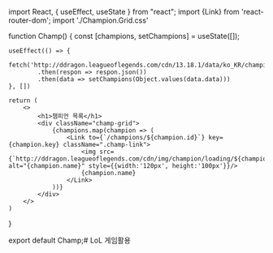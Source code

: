 import React, { useEffect, useState } from "react";
import {Link} from 'react-router-dom';
import './Champion.Grid.css'

function Champ() {
    const [champions, setChampions] = useState([]);

    useEffect(() => {
        fetch('http://ddragon.leagueoflegends.com/cdn/13.18.1/data/ko_KR/champion.json')
            .then(respon => respon.json())
            .then(data => setChampions(Object.values(data.data)))
    }, [])

    return (
        <>
            <h1>챔피언 목록</h1>
            <div className="champ-grid">
                {champions.map(champion => (
                    <Link to={`/champions/${champion.id}`} key={champion.key} className=".champ-link">
                        <img src={`http://ddragon.leagueoflegends.com/cdn/img/champion/loading/${champion.id}_0.jpg`} alt="{champion.name}" style={{width:'120px', height:'100px'}}/>
                        {champion.name}
                    </Link>
                ))}
            </div>
        </>
    )
}

export default Champ;# LoL
게임활용
